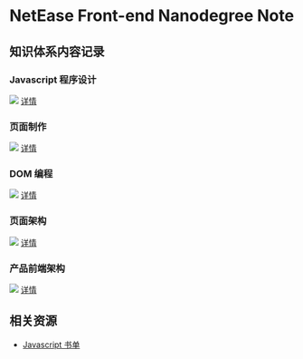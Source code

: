 # NetEase Front-end Nanodegree Note

## 知识体系内容记录

### Javascript 程序设计

![](http://progressed.io/bar/18?title=Progress) [详情](JavascriptDesignPattern.md)

### 页面制作

![](http://progressed.io/bar/45?title=Progress) [详情](WebCreation.md)

### DOM 编程

![](http://progressed.io/bar/0?title=Progress) [详情](#)

### 页面架构

![](http://progressed.io/bar/0?title=Progress) [详情](#)

### 产品前端架构

![](http://progressed.io/bar/0?title=Progress) [详情](#)

## 相关资源

- [Javascript 书单](Booklist.md)